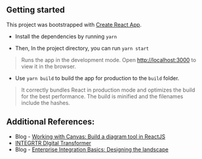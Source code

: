 
## Getting started

This project was bootstrapped with [Create React App](https://github.com/facebook/create-react-app).

* Install the dependencies by running `yarn`

* Then, In the project directory, you can run `yarn start`

> Runs the app in the development mode.
Open [http://localhost:3000](http://localhost:3000) to view it in the browser.

* Use `yarn build` to build the app for production to the `build` folder.<br />

> It correctly bundles React in production mode and optimizes the build for the best performance.
 The build is minified and the filenames include the hashes.<br />

## Additional References: 

* Blog - [Working with Canvas: Build a diagram tool in ReactJS](https://www.integrtr.com/building-diagram-tool-with-canvas-react/)
* [INTEGRTR DIgital Transformer](https://www.integrtr.com/digital-transformer/)
* Blog - [Enterprise Integration Basics: Designing the landscape](https://www.integrtr.com/enterprise-integration-basics-designing-the-landscape/)
